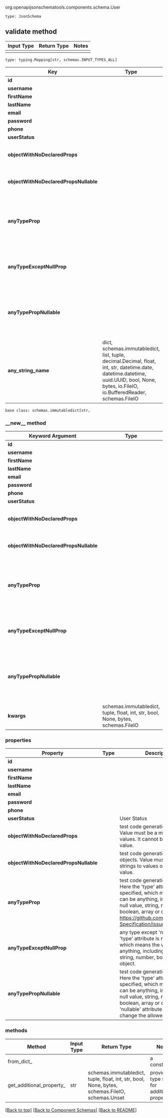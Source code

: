org.openapijsonschematools.components.schema.User
```
type: JsonSchema
```

## validate method
Input Type | Return Type | Notes
------------ | ------------- | -------------
 |  |

```
type: typing.Mapping[str, schemas.INPUT_TYPES_ALL]
```
Key | Type |  Description | Notes
------------ | ------------- | ------------- | -------------
**id** |  |  | [optional]
**username** |  |  | [optional]
**firstName** |  |  | [optional]
**lastName** |  |  | [optional]
**email** |  |  | [optional]
**password** |  |  | [optional]
**phone** |  |  | [optional]
**userStatus** |  | User Status | [optional]
**objectWithNoDeclaredProps** |  | test code generation for objects Value must be a map of strings to values. It cannot be the &#x27;null&#x27; value. | [optional]
**objectWithNoDeclaredPropsNullable** |  | test code generation for nullable objects. Value must be a map of strings to values or the &#x27;null&#x27; value. | [optional]
**anyTypeProp** |  | test code generation for any type Here the &#x27;type&#x27; attribute is not specified, which means the value can be anything, including the null value, string, number, boolean, array or object. See https://github.com/OAI/OpenAPI-Specification/issues/1389 | [optional]
**anyTypeExceptNullProp** |  | any type except &#x27;null&#x27; Here the &#x27;type&#x27; attribute is not specified, which means the value can be anything, including the null value, string, number, boolean, array or object. | [optional]
**anyTypePropNullable** |  | test code generation for any type Here the &#x27;type&#x27; attribute is not specified, which means the value can be anything, including the null value, string, number, boolean, array or object. The &#x27;nullable&#x27; attribute does not change the allowed values. | [optional]
**any_string_name** | dict, schemas.immutabledict, list, tuple, decimal.Decimal, float, int, str, datetime.date, datetime.datetime, uuid.UUID, bool, None, bytes, io.FileIO, io.BufferedReader, schemas.FileIO | any string name can be used but the value must be the correct type | [optional]

```
base class: schemas.immutabledict[str, 
```
### &lowbar;&lowbar;new&lowbar;&lowbar; method
Keyword Argument | Type | Description | Notes
---------------- | ---- | ----------- | -----
**id** |  |  | [optional]
**username** |  |  | [optional]
**firstName** |  |  | [optional]
**lastName** |  |  | [optional]
**email** |  |  | [optional]
**password** |  |  | [optional]
**phone** |  |  | [optional]
**userStatus** |  | User Status | [optional]
**objectWithNoDeclaredProps** |  | test code generation for objects Value must be a map of strings to values. It cannot be the &#x27;null&#x27; value. | [optional]
**objectWithNoDeclaredPropsNullable** |  | test code generation for nullable objects. Value must be a map of strings to values or the &#x27;null&#x27; value. | [optional]
**anyTypeProp** |  | test code generation for any type Here the &#x27;type&#x27; attribute is not specified, which means the value can be anything, including the null value, string, number, boolean, array or object. See https://github.com/OAI/OpenAPI-Specification/issues/1389 | [optional]
**anyTypeExceptNullProp** |  | any type except &#x27;null&#x27; Here the &#x27;type&#x27; attribute is not specified, which means the value can be anything, including the null value, string, number, boolean, array or object. | [optional]
**anyTypePropNullable** |  | test code generation for any type Here the &#x27;type&#x27; attribute is not specified, which means the value can be anything, including the null value, string, number, boolean, array or object. The &#x27;nullable&#x27; attribute does not change the allowed values. | [optional]
**kwargs** | schemas.immutabledict, tuple, float, int, str, bool, None, bytes, schemas.FileIO | any string name can be used but the value must be the correct type | [optional] typed value is accessed with the get_additional_property_ method

### properties
Property | Type | Description | Notes
-------- | ---- | ----------- | -----
**id** |  |  | [optional]
**username** |  |  | [optional]
**firstName** |  |  | [optional]
**lastName** |  |  | [optional]
**email** |  |  | [optional]
**password** |  |  | [optional]
**phone** |  |  | [optional]
**userStatus** |  | User Status | [optional]
**objectWithNoDeclaredProps** |  | test code generation for objects Value must be a map of strings to values. It cannot be the &#x27;null&#x27; value. | [optional]
**objectWithNoDeclaredPropsNullable** |  | test code generation for nullable objects. Value must be a map of strings to values or the &#x27;null&#x27; value. | [optional]
**anyTypeProp** |  | test code generation for any type Here the &#x27;type&#x27; attribute is not specified, which means the value can be anything, including the null value, string, number, boolean, array or object. See https://github.com/OAI/OpenAPI-Specification/issues/1389 | [optional]
**anyTypeExceptNullProp** |  | any type except &#x27;null&#x27; Here the &#x27;type&#x27; attribute is not specified, which means the value can be anything, including the null value, string, number, boolean, array or object. | [optional]
**anyTypePropNullable** |  | test code generation for any type Here the &#x27;type&#x27; attribute is not specified, which means the value can be anything, including the null value, string, number, boolean, array or object. The &#x27;nullable&#x27; attribute does not change the allowed values. | [optional]

### methods
Method | Input Type | Return Type | Notes
------ | ---------- | ----------- | ------
from_dict_ |  |  | a constructor
get_additional_property_ | str | schemas.immutabledict, tuple, float, int, str, bool, None, bytes, schemas.FileIO, schemas.Unset | provides type safety for additional properties




[[Back to top]](#top) [[Back to Component Schemas]](../../../README.md#Component-Schemas) [[Back to README]](../../../README.md)
